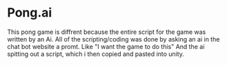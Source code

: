 # Pong.ai
This pong game is diffrent because the entire script for the game was written by an Ai. All of the scripting/coding was done by asking an ai in the chat bot website a promt. Like "I want the game to do this" And the ai spitting out a script, which i then copied and pasted into unity.
